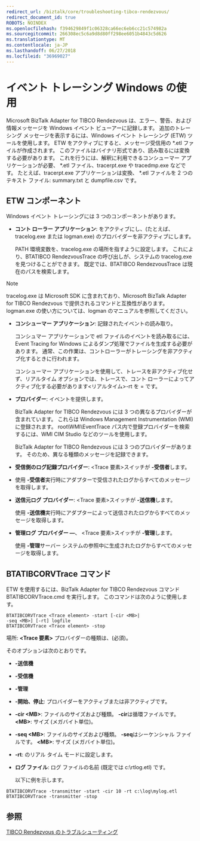```yaml
---
redirect_url: /biztalk/core/troubleshooting-tibco-rendezvous/
redirect_document_id: true
ROBOTS: NOINDEX
ms.openlocfilehash: f394629849f1c06328ca66ec6eb6cc21c574982a
ms.sourcegitcommit: 266308ec5c6a9d8d80ff298ee6051b4843c5d626
ms.translationtype: MT
ms.contentlocale: ja-JP
ms.lasthandoff: 06/27/2018
ms.locfileid: "36969027"
---
```

# <a name="using-event-tracing-for-windows"></a>イベント トレーシング Windows の使用
Microsoft BizTalk Adapter for TIBCO Rendezvous は、エラー、警告、および情報メッセージを Windows イベント ビューアーに記録します。 追加のトレーシング メッセージを表示するには、Windows イベント トレーシング (ETW) ツールを使用します。 ETW をアクティブにすると、メッセージ受信用の *.etl ファイルが作成されます。 このファイルはバイナリ形式であり、読み取るには変換する必要があります。 これを行うには、解釈に利用できるコンシューマー アプリケーションが必要、 \*.etl ファイル、tracerpt.exe や tracedmp.exe などです。 たとえば、tracerpt.exe アプリケーションは変換、 \*.etl ファイルを 2 つのテキスト ファイル: summary.txt と dumpfile.csv です。  
  
## <a name="etw-components"></a>ETW コンポーネント  
 Windows イベント トレーシングには 3 つのコンポーネントがあります。  
  
-   **コント ローラー アプリケーション**: をアクティブにし、(たとえば、tracelog.exe または logman.exe) のプロバイダーを非アクティブにします。  
  
     PATH 環境変数を、tracelog.exe の場所を指すように設定します。 これにより、BTATIBCO RendezvousTrace の呼び出しが、システムの tracelog.exe を見つけることができます。 既定では、BTATIBCO RendezvousTrace は現在のパスを検索します。  
  
> [!NOTE]
>  tracelog.exe は Microsoft SDK に含まれており、Microsoft BizTalk Adapter for TIBCO Rendezvous で提供されるコマンドと互換性があります。 logman.exe の使い方については、logman のマニュアルを参照してください。  
  
- **コンシューマー アプリケーション**: 記録されたイベントの読み取り。  
  
   コンシュマー アプリケーションで etl ファイルのイベントを読み取るには、Event Tracing for Windows によるダンプ処理でファイルを生成する必要があります。 通常、この作業は、コントローラーがトレーシングを非アクティブ化するときに行われます。  
  
   コンシューマー アプリケーションを使用して、トレースを非アクティブ化せず、リアルタイム オプションでは、トレースで、コント ローラーによってアクティブ化する必要があります\<リアルタイム\>-rt を = です。  
  
- **プロバイダー**: イベントを提供します。  
  
   BizTalk Adapter for TIBCO Rendezvous には 3 つの異なるプロバイダーが含まれています。 これらは Windows Management Instrumentation (WMI) に登録されます。 root\WMI\EventTrace パス内で登録プロバイダーを検索するには、WMI CIM Studio などのツールを使用します。  
  
  BizTalk Adapter for TIBCO Rendezvous には 3 つのプロバイダーがあります。 そのため、異なる種類のメッセージを記録できます。  
  
- **受信側のログ記録プロバイダー**: \<Trace 要素\>スイッチが **-受信者**します。  
  
- 使用 **-受信者**実行時にアダプターで受信されたログからすべてのメッセージを取得します。  
  
- **送信元ログ プロバイダー**: \<Trace 要素\>スイッチが **-送信機**します。  
  
   使用 **-送信機**実行時にアダプターによって送信されたログからすべてのメッセージを取得します。  
  
- <strong>管理ログ プロバイダー —</strong>、 \<Trace 要素\>スイッチが **-管理**します。  
  
   使用 **-管理**サーバー システムの参照中に生成されたログからすべてのメッセージを取得します。  
  
## <a name="btatibcorvtrace-command"></a>BTATIBCORVTrace コマンド  
 ETW を使用するには、BizTalk Adapter for TIBCO Rendezvous コマンド BTATIBCORVTrace.cmd を実行します。 このコマンドは次のように使用します。  
  
```  
BTATIBCORVTrace <Trace element> -start [-cir <MB>|   
-seq <MB>] [-rt] logfile  
BTATIBCORVTrace <Trace element> -stop  
```  
  
 場所:  **\<Trace 要素\>** プロバイダーの種類は、(必須)。  
  
 そのオプションは次のとおりです。  
  
- **-送信機**  
  
- **-受信機**  
  
- **-管理**  
  
- **-開始、停止**: プロバイダーをアクティブまたは非アクティブです。  
  
- **-cir \<MB\>**: ファイルのサイズおよび種類。 **-cir**は循環ファイルです。 **\<MB\>**: サイズ (メガバイト単位)。  
  
- **-seq \<MB\>**: ファイルのサイズおよび種類。 **-seq**はシーケンシャル ファイルです。 **\<MB\>**: サイズ (メガバイト単位)。  
  
- **-rt**: のリアル タイム モードに設定します。  
  
- **ログ ファイル**: ログ ファイルの名前 (既定では c:\rtlog.etl) です。  
  
  以下に例を示します。  
  
```  
BTATIBCORVTrace -transmitter -start -cir 10 -rt c:\log\mylog.etl  
BTATIBCORVTrace -transmitter -stop  
```  
  
## <a name="see-also"></a>参照  
 [TIBCO Rendezvous のトラブルシューティング](../core/troubleshooting-tibco-rendezvous.md)